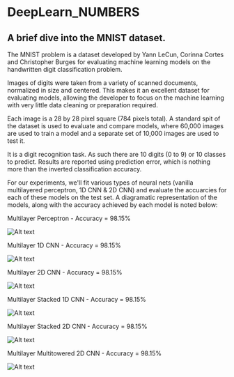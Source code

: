 # DeepLearn_NUMBERS
## A brief dive into the MNIST dataset.

The MNIST problem is a dataset developed by Yann LeCun, Corinna Cortes and Christopher Burges for evaluating machine learning models on the handwritten digit classification problem.

Images of digits were taken from a variety of scanned documents, normalized in size and centered. This makes it an excellent dataset for evaluating models, allowing the developer to focus on the machine learning with very little data cleaning or preparation required.

Each image is a 28 by 28 pixel square (784 pixels total). A standard spit of the dataset is used to evaluate and compare models, where 60,000 images are used to train a model and a separate set of 10,000 images are used to test it.

It is a digit recognition task. As such there are 10 digits (0 to 9) or 10 classes to predict. Results are reported using prediction error, which is nothing more than the inverted classification accuracy.

For our experiments, we'll fit various types of neural nets (vanilla multilayered perceptron, 1D CNN & 2D CNN) and evaluate the accuarcies for each of these models on the test set. A diagramatic representation of the models, along with the accuracy achieved by each model is noted below:

Multilayer Perceptron - Accuracy = 98.15%


![Alt text](https://github.com/nildip/DeepLearn_NUMBERS/blob/master/model_images/model_simple_1Dcnn.png?raw=true)


Multilayer 1D CNN - Accuracy = 98.15%


![Alt text](https://github.com/nildip/DeepLearn_NUMBERS/blob/master/model_images/model_simple_1Dcnn.png)


Multilayer 2D CNN - Accuracy = 98.15%


![Alt text](https://github.com/nildip/DeepLearn_NUMBERS/blob/master/model_images/model_simple_1Dcnn.png)


Multilayer Stacked 1D CNN - Accuracy = 98.15%


![Alt text](https://github.com/nildip/DeepLearn_NUMBERS/blob/master/model_images/model_simple_1Dcnn.png)


Multilayer Stacked 2D CNN - Accuracy = 98.15%


![Alt text](https://github.com/nildip/DeepLearn_NUMBERS/blob/master/model_images/model_simple_1Dcnn.png)


Multilayer Multitowered 2D CNN - Accuracy = 98.15%


![Alt text](https://github.com/nildip/DeepLearn_NUMBERS/blob/master/model_images/model_simple_1Dcnn.png)
